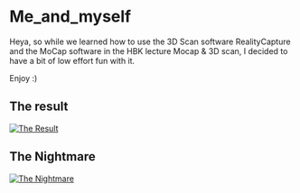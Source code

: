 # Me_and_myself
Heya, so while we learned how to use the 3D Scan software RealityCapture and the MoCap software in the HBK lecture Mocap &amp; 3D scan, I decided to have a bit of low effort fun with it.

Enjoy :)

## The result 
[![The Result](https://img.youtube.com/vi/avVyOGXl-N0/0.jpg)](https://www.youtube.com/watch?v=avVyOGXl-N0)

## The Nightmare
[![The Nightmare](https://img.youtube.com/vi/xC50cuaV8KA/0.jpg)](https://youtu.be/xC50cuaV8KA)
